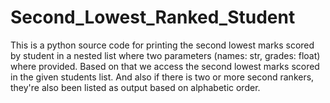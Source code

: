 # Second_Lowest_Ranked_Student
This is a python source code for printing the second lowest marks scored by student in a nested list where two parameters (names: str, grades: float) where provided. Based on that we access the second lowest marks scored in the given students list. And also if there is two or more second rankers, they're also been listed as output based on alphabetic order.
